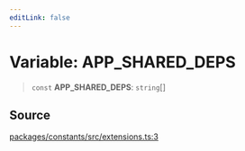 ```yaml
---
editLink: false
---
```


# Variable: APP_SHARED_DEPS

> `const` **APP_SHARED_DEPS**: `string`[]

## Source

[packages/constants/src/extensions.ts:3](https://github.com/directus/directus/blob/7789a6c53/packages/constants/src/extensions.ts#L3)
